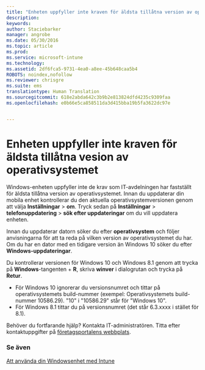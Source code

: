 ```yaml
---
title: "Enheten uppfyller inte kraven för äldsta tillåtna version av operativsystemet | Microsoft Intune"
description: 
keywords: 
author: Staciebarker
manager: angrobe
ms.date: 05/30/2016
ms.topic: article
ms.prod: 
ms.service: microsoft-intune
ms.technology: 
ms.assetid: 2df6fca5-9731-4ea0-a8ee-45b648caa5b4
ROBOTS: noindex,nofollow
ms.reviewer: chrisgre
ms.suite: ems
translationtype: Human Translation
ms.sourcegitcommit: 618e2abda642c3b9b2e813824dfd4235c9309faa
ms.openlocfilehash: e0b66e5ca858511da3d415bba19b5fa3622dc97e


---
```



# Enheten uppfyller inte kraven för äldsta tillåtna vesion av operativsystemet

Windows-enheten uppfyller inte de krav som IT-avdelningen har fastställt för äldsta tillåtna version av operativsystemet. Innan du uppdaterar din mobila enhet kontrollerar du den aktuella operativsystemversionen genom att välja **Inställningar** &gt; **om**. Tryck sedan på **Inställningar** &gt; **telefonuppdatering** &gt; **sök efter uppdateringar** om du vill uppdatera enheten.

Innan du uppdaterar datorn söker du efter **operativsystem** och följer anvisningarna för att ta reda på vilken version av operativsystemet du har. Om du har en dator med en tidigare version än Windows 10 söker du efter **Windows-uppdateringar**.

Du kontrollerar versionen för Windows 10 och Windows 8.1 genom att trycka på **Windows**-tangenten + **R**, skriva **winver** i dialogrutan och trycka på **Retur**.

- För Windows 10 ignorerar du versionsnumret och tittar på operativsystemets build-nummer (exempel: Operativsystemets build-nummer 10586.29). "10" i "10586.29" står för "Windows 10".
- För Windows 8.1 tittar du på versionsnumret (det står 6.3.xxxx i stället för 8.1).

Behöver du fortfarande hjälp? Kontakta IT-administratören. Titta efter kontaktuppgifter på [företagsportalens webbplats](http://portal.manage.microsoft.com).

### Se även
[Att använda din Windowsenhet med Intune](using-your-windows-device-with-intune.md)



<!--HONumber=Jul16_HO4-->


